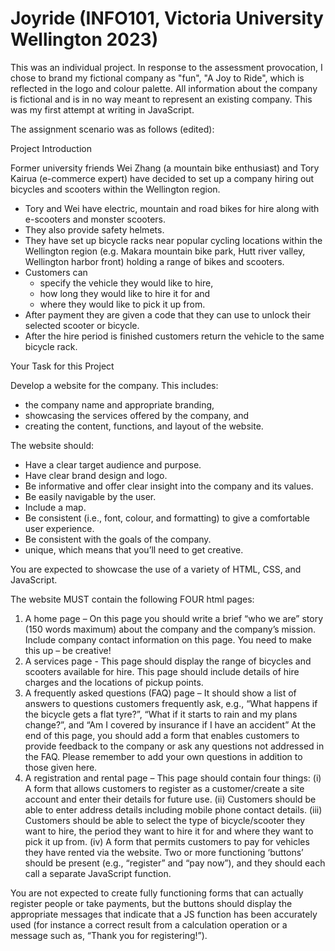 # Joyride (INFO101, Victoria University Wellington 2023)

This was an individual project. In response to the assessment provocation, I 
chose to brand my fictional company as "fun", "A Joy to Ride", which is 
reflected in the logo and colour palette. All information about the company is
fictional and is in no way meant to represent an existing company. This was my
first attempt at writing in JavaScript.

The assignment scenario was as follows (edited):

Project Introduction

Former university friends Wei Zhang (a mountain bike enthusiast) and Tory Kairua
(e-commerce expert) have decided to set up a company hiring out bicycles and 
scooters within the Wellington region. 
- Tory and Wei have electric, mountain and road bikes for hire along with
  e-scooters and monster scooters.
- They also provide safety helmets.
- They have set up bicycle racks near popular cycling locations within the
  Wellington region (e.g. Makara mountain bike park, Hutt river valley, Wellington
  harbor front) holding a range of bikes and scooters.
- Customers can
    - specify the vehicle they would like to hire,
    - how long they would like to hire it for and
    - where they would like to pick it up from.
- After payment they are given a code that they can use to unlock their selected
  scooter or bicycle.
- After the hire period is finished customers return the vehicle to the same
  bicycle rack.


Your Task for this Project

Develop a website for the company. This includes:
- the company name and appropriate branding,
- showcasing the services offered by the company, and
- creating the content, functions, and layout of the website.
  
The website should:
- Have a clear target audience and purpose.
- Have clear brand design and logo. 
- Be informative and offer clear insight into the company and its values.
- Be easily navigable by the user.
- Include a map.
- Be consistent (i.e., font, colour, and formatting) to give a comfortable user
  experience.
- Be consistent with the goals of the company.
- unique, which means that you’ll need to get creative.

You are expected to showcase the use of a variety of HTML, CSS, and JavaScript.

The website MUST contain the following FOUR html pages:
1. A home page – On this page you should write a brief “who we are” story (150
   words maximum) about the company and the company’s mission. Include company
   contact information on   this page. You need to make this up – be creative!
2. A services page - This page should display the range of bicycles and scooters
   available for hire. This page should include details of hire charges and the
   locations of pickup points.
3. A frequently asked questions (FAQ) page – It should show a list of answers to
   questions customers frequently ask, e.g., “What happens if the bicycle gets a
   flat tyre?”, “What if it starts to rain and my plans change?”, and “Am I covered
   by insurance if I have an accident” At the end of this page, you should add a
   form that enables customers to provide feedback to the company or ask any
   questions not addressed in the FAQ. Please remember to add your own questions
   in addition to those given here.
4. A registration and rental page – This page should contain four things:
    (i) A form that allows customers to register as a customer/create a site account
       and enter their details for future use.
    (ii) Customers should be able to enter address details including mobile phone
       contact details.
    (iii) Customers should be able to select the type of bicycle/scooter they want
       to hire, the period they want to hire it for and where they want to pick it
       up from.
    (iv) A form that permits customers to pay for vehicles they have rented via the
       website. Two or more functioning ‘buttons’ should be present (e.g., “register”
       and “pay now”), and they should each call a separate JavaScript function.
   
You are not expected to create fully functioning forms that can actually register people or take
payments, but the buttons should display the appropriate messages that indicate that a JS
function has been accurately used (for instance a correct result from a calculation operation
or a message such as, “Thank you for registering!”).
